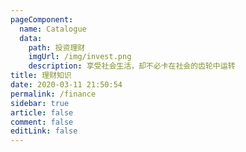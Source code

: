 ```yaml
---
pageComponent: 
  name: Catalogue
  data: 
    path: 投资理财
    imgUrl: /img/invest.png
    description: 享受社会生活，却不必卡在社会的齿轮中运转
title: 理财知识
date: 2020-03-11 21:50:54
permalink: /finance
sidebar: true
article: false
comment: false
editLink: false
---
```

